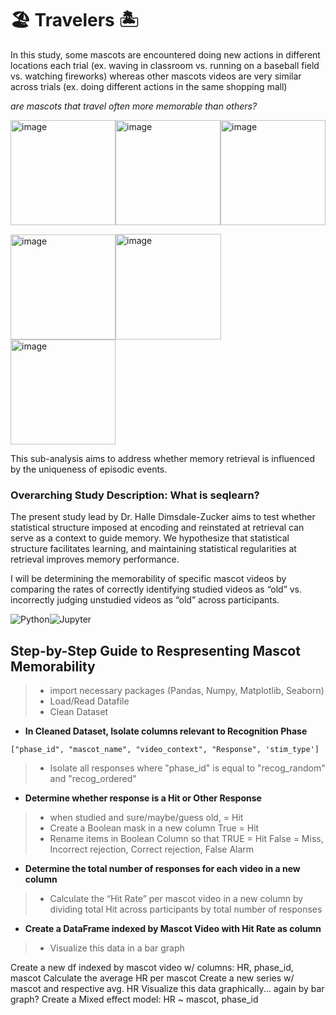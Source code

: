 
# 🏖️ Travelers 🏝️ 

In this study, some mascots are encountered doing new actions in different locations each trial (ex. waving in classroom vs. running on a baseball field vs. watching fireworks) whereas other mascots videos are very similar across trials (ex. doing different actions in the same shopping mall)

*are mascots that travel often more memorable than others?* 

<img width="168" alt="image" src="https://user-images.githubusercontent.com/74158727/122775324-02370200-d278-11eb-99c6-57cc9ea41254.png"><img width="168" alt="image" src="https://user-images.githubusercontent.com/74158727/122775518-36122780-d278-11eb-9284-9ff3650efad8.png"><img width="168" alt="image" src="https://user-images.githubusercontent.com/74158727/122775285-f8150380-d277-11eb-9f00-1beaccf4e430.png">

<img width="168" alt="image" src="https://user-images.githubusercontent.com/74158727/122774004-d2d3c580-d276-11eb-8eec-6f8fd255ba24.png"><img width="169" alt="image" src="https://user-images.githubusercontent.com/74158727/122774296-10385300-d277-11eb-8204-da4454d3852a.png"><img width="168" alt="image" src="https://user-images.githubusercontent.com/74158727/122774404-25ad7d00-d277-11eb-8c94-5a8fe420cdb7.png">

This sub-analysis aims to address whether memory retrieval is influenced by the uniqueness of episodic events. 

### Overarching Study Description: What is seqlearn?  
The present study lead by Dr. Halle Dimsdale-Zucker aims to test whether statistical structure imposed at encoding and reinstated at retrieval can serve as a context to guide memory. We hypothesize that statistical structure facilitates learning, and maintaining statistical regularities at retrieval improves memory performance.

I will be determining the memorability of specific mascot videos by comparing the rates of correctly identifying studied videos as “old” vs. incorrectly judging unstudied videos as “old” across participants.

<img alt="Python" src="https://img.shields.io/badge/python-%2314354C.svg?style=for-the-badge&logo=python&logoColor=white"><img alt="Jupyter" src="https://img.shields.io/badge/Jupyter-%23F37626.svg?style=for-the-badge&logo=Jupyter&logoColor=white" />

## Step-by-Step Guide to Respresenting Mascot Memorability

> * import necessary packages (Pandas, Numpy, Matplotlib, Seaborn)
> * Load/Read Datafile
> * Clean Dataset
* **In Cleaned Dataset, Isolate columns relevant to Recognition Phase**
```
["phase_id", "mascot_name", "video_context", "Response", 'stim_type']
```
> * Isolate all responses where "phase_id" is equal to "recog_random" and "recog_ordered"
* **Determine whether response is a Hit or Other Response**
> * when studied and sure/maybe/guess old, = Hit
> * Create a Boolean mask in a new column True = Hit
> * Rename items in Boolean Column so that TRUE = Hit False = Miss, Incorrect rejection, Correct rejection, False Alarm
* **Determine the total number of responses for each video in a new column** 
> * Calculate the “Hit Rate” per mascot video in a new column by dividing total Hit across participants by total number of responses
* **Create a DataFrame indexed by Mascot Video with Hit Rate as column**
> * Visualize this data in a bar graph

Create a new df indexed by mascot video w/ columns: HR, phase_id, mascot
Calculate the average HR per mascot
Create a new series w/ mascot and respective avg. HR
Visualize this data graphically... again by bar graph?
Create a Mixed effect model: HR ~ mascot, phase_id
